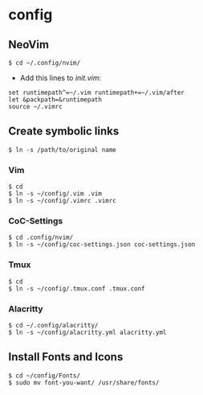 # config

## NeoVim
```shell
$ cd ~/.config/nvim/
```

- Add this lines to *init.vim*:
```vim
set runtimepath^=~/.vim runtimepath+=~/.vim/after
let &packpath=&runtimepath
source ~/.vimrc
```

## Create symbolic links
```shell
$ ln -s /path/to/original name
```

### Vim
```shell
$ cd
$ ln -s ~/config/.vim .vim
$ ln -s ~/config/.vimrc .vimrc
```

### CoC-Settings
```shell
$ cd .config/nvim/
$ ln -s ~/config/coc-settings.json coc-settings.json
```

### Tmux
```shell
$ cd
$ ln -s ~/config/.tmux.conf .tmux.conf
```

### Alacritty
```shell
$ cd ~/.config/alacritty/
$ ln -s ~/config/alacritty.yml alacritty.yml
```

## Install Fonts and Icons
```shell
$ cd ~/config/Fonts/
$ sudo mv font-you-want/ /usr/share/fonts/
```
